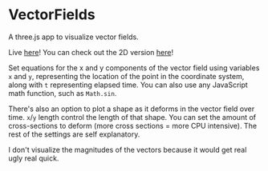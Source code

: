 # VectorFields
A three.js app to visualize vector fields.

Live [here](http://www.kaufer.org/VectorFields/)! You can check out the 2D version [here](https://github.com/mjkaufer/3DVectorFields/)!

Set equations for the x and y components of the vector field using variables `x` and `y`, representing the location of the point in the coordinate system, along with `t` representing elapsed time. You can also use any JavaScript math function, such as `Math.sin`.

There's also an option to plot a shape as it deforms in the vector field over time. `x`/`y` length control the length of that shape. You can set the amount of cross-sections to deform (more cross sections = more CPU intensive). The rest of the settings are self explanatory.

I don't visualize the magnitudes of the vectors because it would get real ugly real quick.  
